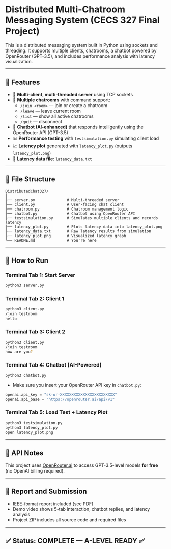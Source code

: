 
# Distributed Multi-Chatroom Messaging System (CECS 327 Final Project)

This is a distributed messaging system built in Python using sockets and threading. It supports multiple clients, chatrooms, a chatbot powered by OpenRouter (GPT-3.5), and includes performance analysis with latency visualization.

---

## 🔧 Features

- 🧠 **Multi-client, multi-threaded server** using TCP sockets
- 💬 **Multiple chatrooms** with command support:
  - `/join <room>` — join or create a chatroom
  - `/leave` — leave current room
  - `/list` — show all active chatrooms
  - `/quit` — disconnect
- 🤖 **Chatbot (AI-enhanced)** that responds intelligently using the OpenRouter API (GPT-3.5)
- 📊 **Performance testing** with `testsimulation.py` simulating client load
- 📈 **Latency plot** generated with `latency_plot.py` (outputs `latency_plot.png`)
- 🧪 **Latency data file**: `latency_data.txt`

---

## 📁 File Structure

```
DistributedChat327/
│
├── server.py              # Multi-threaded server
├── client.py              # User-facing chat client
├── chatroom.py            # Chatroom management logic
├── chatbot.py             # Chatbot using OpenRouter API
├── testsimulation.py      # Simulates multiple clients and records latency
├── latency_plot.py        # Plots latency data into latency_plot.png
├── latency_data.txt       # Raw latency results from simulation
├── latency_plot.png       # Visualized latency graph
└── README.md              # You're here
```

---

## 🚀 How to Run

### Terminal Tab 1: Start Server
```bash
python3 server.py
```

### Terminal Tab 2: Client 1
```bash
python3 client.py
/join testroom
hello
```

### Terminal Tab 3: Client 2
```bash
python3 client.py
/join testroom
how are you?
```

### Terminal Tab 4: Chatbot (AI-Powered)
```bash
python3 chatbot.py
```

- Make sure you insert your OpenRouter API key in `chatbot.py`:
```python
openai.api_key = "sk-or-XXXXXXXXXXXXXXXXXXXXXXXX"
openai.api_base = "https://openrouter.ai/api/v1"
```

### Terminal Tab 5: Load Test + Latency Plot
```bash
python3 testsimulation.py
python3 latency_plot.py
open latency_plot.png
```

---

## 📡 API Notes

This project uses [OpenRouter.ai](https://openrouter.ai) to access GPT-3.5-level models **for free** (no OpenAI billing required).

---

## 📄 Report and Submission

- IEEE-format report included (see PDF)
- Demo video shows 5-tab interaction, chatbot replies, and latency analysis
- Project ZIP includes all source code and required files

---

## ✅ Status: COMPLETE — A-LEVEL READY ✅
